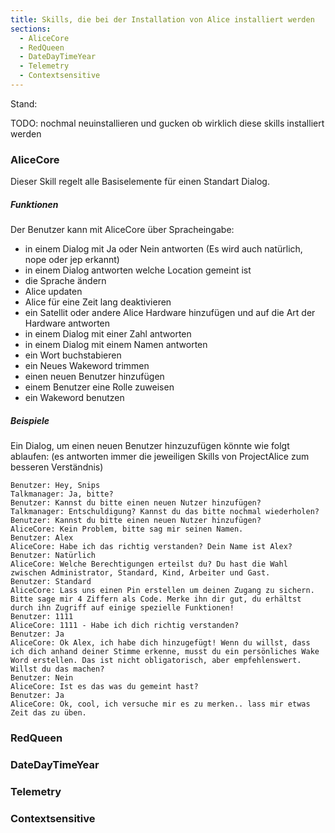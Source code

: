 ```yaml
---
title: Skills, die bei der Installation von Alice installiert werden
sections:
  - AliceCore
  - RedQueen
  - DateDayTimeYear
  - Telemetry
  - Contextsensitive
---
```


Stand: 

TODO: nochmal neuinstallieren und gucken ob wirklich diese skills installiert werden

### AliceCore

Dieser Skill regelt alle Basiselemente für einen Standart Dialog.

##### Funktionen

Der Benutzer kann mit AliceCore über Spracheingabe:

 - in einem Dialog mit Ja oder Nein antworten (Es wird auch natürlich, nope oder jep erkannt)
 - in einem Dialog antworten welche Location gemeint ist
 - die Sprache ändern
 - Alice updaten
 - Alice für eine Zeit lang deaktivieren
 - ein Satellit oder andere Alice Hardware hinzufügen und auf die Art der Hardware antworten
 - in einem Dialog mit einer Zahl antworten
 - in einem Dialog mit einem Namen antworten
 - ein Wort buchstabieren
 - ein Neues Wakeword trimmen
 - einen neuen Benutzer hinzufügen
 - einem Benutzer eine Rolle zuweisen
 - ein Wakeword benutzen

##### Beispiele

Ein Dialog, um einen neuen Benutzer hinzuzufügen könnte wie folgt ablaufen: (es antworten immer die jeweiligen Skills von ProjectAlice zum besseren Verständnis)
```
Benutzer: Hey, Snips
Talkmanager: Ja, bitte?
Benutzer: Kannst du bitte einen neuen Nutzer hinzufügen?
Talkmanager: Entschuldigung? Kannst du das bitte nochmal wiederholen?
Benutzer: Kannst du bitte einen neuen Nutzer hinzufügen?
AliceCore: Kein Problem, bitte sag mir seinen Namen.
Benutzer: Alex
AliceCore: Habe ich das richtig verstanden? Dein Name ist Alex?
Benutzer: Natürlich
AliceCore: Welche Berechtigungen erteilst du? Du hast die Wahl zwischen Administrator, Standard, Kind, Arbeiter und Gast.
Benutzer: Standard
AliceCore: Lass uns einen Pin erstellen um deinen Zugang zu sichern. Bitte sage mir 4 Ziffern als Code. Merke ihn dir gut, du erhältst durch ihn Zugriff auf einige spezielle Funktionen!
Benutzer: 1111
AliceCore: 1111 - Habe ich dich richtig verstanden?
Benutzer: Ja
AliceCore: Ok Alex, ich habe dich hinzugefügt! Wenn du willst, dass ich dich anhand deiner Stimme erkenne, musst du ein persönliches Wake Word erstellen. Das ist nicht obligatorisch, aber empfehlenswert. Willst du das machen?
Benutzer: Nein
AliceCore: Ist es das was du gemeint hast?
Benutzer: Ja
AliceCore: Ok, cool, ich versuche mir es zu merken.. lass mir etwas Zeit das zu üben.
```

### RedQueen



### DateDayTimeYear



### Telemetry



### Contextsensitive